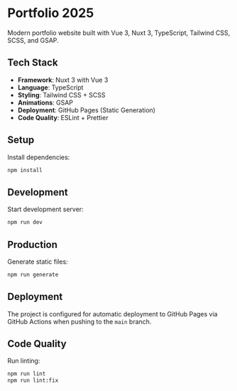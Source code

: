 # Portfolio 2025

Modern portfolio website built with Vue 3, Nuxt 3, TypeScript, Tailwind CSS, SCSS, and GSAP.

## Tech Stack

- **Framework**: Nuxt 3 with Vue 3
- **Language**: TypeScript  
- **Styling**: Tailwind CSS + SCSS
- **Animations**: GSAP
- **Deployment**: GitHub Pages (Static Generation)
- **Code Quality**: ESLint + Prettier

## Setup

Install dependencies:

```bash
npm install
```

## Development

Start development server:

```bash
npm run dev
```

## Production

Generate static files:

```bash
npm run generate
```

## Deployment

The project is configured for automatic deployment to GitHub Pages via GitHub Actions when pushing to the `main` branch.

## Code Quality

Run linting:

```bash
npm run lint
npm run lint:fix
```
